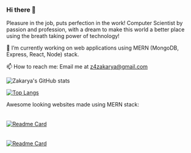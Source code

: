 ### Hi there 👋
Pleasure in the job, puts perfection in the work! Computer Scientist by passion and profession, with a dream to make this world a better place using the breath taking power of technology!

🔭 I’m currently working on web applications using MERN (MongoDB, Express, React, Node) stack.

📫 How to reach me: Email me at z4zakarya@gmail.com

![Zakarya's GitHub stats](https://github-readme-stats.vercel.app/api?username=zakarya23&show_icons=true&theme=radical)

[![Top Langs](https://github-readme-stats.vercel.app/api/top-langs/?username=zakarya23&layout=compact&langs_count=5&exclude_repo=fps_shooter,EinsteinsGateToTheFuture,rugby_sql,self_moving_player,map_finder)](https://github.com/zakarya23/github-readme-stats)

Awesome looking websites made using MERN stack: 
<br/><br/><br/>
[![Readme Card](https://github-readme-stats.vercel.app/api/pin/?username=zakarya23&repo=snacks-in-a-van)](https://github.com/zakarya23/snacks-in-a-van)
<br/><br/><br/>
[![Readme Card](https://github-readme-stats.vercel.app/api/pin/?username=zakarya23&repo=proshop_ecommerce)](https://github.com/zakarya23/snacks-in-a-van)
<!--
**zakarya23/zakarya23** is a ✨ _special_ ✨ repository because its `README.md` (this file) appears on your GitHub profile.

Here are some ideas to get you started:

- 🔭 I’m currently working on ...
- 🌱 I’m currently learning ...
- 👯 I’m looking to collaborate on ...
- 🤔 I’m looking for help with ...
- 💬 Ask me about ...
- 📫 How to reach me: ...
- 😄 Pronouns: ...
- ⚡ Fun fact: ...
-->
